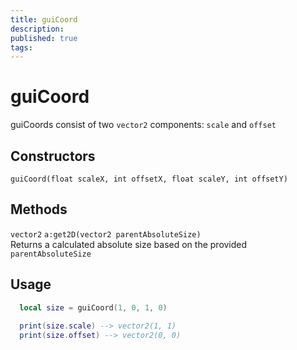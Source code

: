```yaml
---
title: guiCoord
description: 
published: true
tags: 
---
```


# guiCoord

guiCoords consist of two `vector2` components: `scale` and `offset`

## Constructors

`guiCoord(float scaleX, int offsetX, float scaleY, int offsetY)`  

## Methods

`vector2` `a:get2D(vector2 parentAbsoluteSize)`  
Returns a calculated absolute size based on the provided `parentAbsoluteSize`

## Usage

```lua
  local size = guiCoord(1, 0, 1, 0)
  
  print(size.scale) --> vector2(1, 1)
  print(size.offset) --> vector2(0, 0)
```
